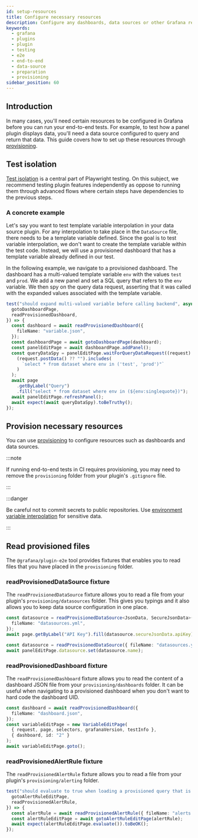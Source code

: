 ```yaml
---
id: setup-resources
title: Configure necessary resources
description: Configure any dashboards, data sources or other Grafana resources necessary for end-to-end testing your plugin, through provisioning.
keywords:
  - grafana
  - plugins
  - plugin
  - testing
  - e2e
  - end-to-end
  - data-source
  - preparation
  - provisioning
sidebar_position: 60
---
```


## Introduction

In many cases, you'll need certain resources to be configured in Grafana before you can run your end-to-end tests. For example, to test how a panel plugin displays data, you'll need a data source configured to query and return that data. This guide covers how to set up these resources through [provisioning](https://grafana.com/docs/grafana/latest/administration/provisioning/).

## Test isolation

[Test isolation](https://playwright.dev/docs/browser-contexts#what-is-test-isolation) is a central part of Playwright testing. On this subject, we recommend testing plugin features independently as oppose to running them through advanced flows where certain steps have dependencies to the previous steps.

### A concrete example

Let's say you want to test template variable interpolation in your data source plugin. For any interpolation to take place in the `DataSource` file, there needs to be a template variable defined. Since the goal is to test variable interpolation, we don't want to create the template variable within the test code. Instead, we will use a provisioned dashboard that has a template variable already defined in our test.

In the following example, we navigate to a provisioned dashboard. The dashboard has a multi-valued template variable `env` with the values `test` and `prod`. We add a new panel and set a SQL query that refers to the `env` variable. We then spy on the query data request, asserting that it was called with the expanded values associated with the template variable.

```ts
test("should expand multi-valued variable before calling backend", async ({
  gotoDashboardPage,
  readProvisionedDashboard,
}) => {
  const dashboard = await readProvisionedDashboard({
    fileName: "variable.json",
  });
  const dashboardPage = await gotoDashboardPage(dashboard);
  const panelEditPage = await dashboardPage.addPanel();
  const queryDataSpy = panelEditPage.waitForQueryDataRequest((request) =>
    (request.postData() ?? "").includes(
      `select * from dataset where env in ('test', 'prod')"`
    )
  );
  await page
    .getByLabel("Query")
    .fill("select * from dataset where env in (${env:singlequote})");
  await panelEditPage.refreshPanel();
  await expect(await queryDataSpy).toBeTruthy();
});
```

## Provision necessary resources

You can use [provisioning](https://grafana.com/docs/grafana/latest/administration/provisioning/) to configure resources such as dashboards and data sources.

:::note

If running end-to-end tests in CI requires provisioning, you may need to remove the `provisioning` folder from your plugin's `.gitignore` file.

:::

:::danger

Be careful not to commit secrets to public repositories. Use [environment variable interpolation](https://grafana.com/docs/grafana/latest/administration/provisioning/#using-environment-variables) for sensitive data.

:::

## Read provisioned files

The `@grafana/plugin-e2e` tool provides fixtures that enables you to read files that you have placed in the `provisioning` folder.

### readProvisionedDataSource fixture

The `readProvisionedDataSource` fixture allows you to read a file from your plugin's `provisioning/datasources` folder. This gives you typings and it also allows you to keep data source configuration in one place.

```ts title="configEditor.spec.ts"
const datasource = readProvisionedDataSource<JsonData, SecureJsonData>({
  fileName: "datasources.yml",
});
await page.getByLabel("API Key").fill(datasource.secureJsonData.apiKey);
```

```ts title="queryEditor.spec.ts"
const datasource = readProvisionedDataSource({ fileName: "datasources.yml" });
await panelEditPage.datasource.set(datasource.name);
```

### readProvisionedDashboard fixture

The `readProvisionedDashboard` fixture allows you to read the content of a dashboard JSON file from your `provisioning/dashboards` folder. It can be useful when navigating to a provisioned dashboard when you don't want to hard code the dashboard UID.

```ts title="variableEditPage.spec.ts"
const dashboard = await readProvisionedDashboard({
  fileName: "dashboard.json",
});
const variableEditPage = new VariableEditPage(
  { request, page, selectors, grafanaVersion, testInfo },
  { dashboard, id: "2" }
);
await variableEditPage.goto();
```

### readProvisionedAlertRule fixture

The `readProvisionedAlertRule` fixture allows you to read a file from your plugin's `provisioning/alerting` folder.

```ts title="alerting.spec.ts"
test("should evaluate to true when loading a provisioned query that is valid", async ({
  gotoAlertRuleEditPage,
  readProvisionedAlertRule,
}) => {
  const alertRule = await readProvisionedAlertRule({ fileName: "alerts.yml" });
  const alertRuleEditPage = await gotoAlertRuleEditPage(alertRule);
  await expect(alertRuleEditPage.evaluate()).toBeOK();
});
```

